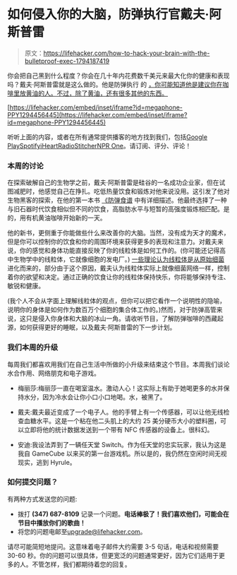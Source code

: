 # 如何侵入你的大脑，防弹执行官戴夫·阿斯普雷

> 原文：<https://lifehacker.com/how-to-hack-your-brain-with-the-bulletproof-exec-1794187419>

你会把自己黑到什么程度？你会在几十年内花费数千美元来最大化你的健康和表现吗？戴夫·阿斯普雷就是这么做的。他是防弹执行 的 [，你可能知道他是建议你在咖啡里放黄油的人。不过，除了黄油，还有很多其他的东西。](http://www.bulletproof.com/)

 [https://lifehacker.com/embed/inset/iframe?id=megaphone-PPY1294456445](https://lifehacker.com/embed/inset/iframe?id=megaphone-PPY1294456445) 

听听上面的内容，或者在所有通常提供播客的地方找到我们，包括[Google Play](https://play.google.com/music/m/Dw2murrqbhrceqayl7ctpdkepmu?t=Episode_10_How_to_Hack_Your_Brain_With_the_Bulletproof_Exec-The_Upgrade_by_Lifehacker)[Spotify](https://open.spotify.com/show/43qzAEOZ861D4aXaBXaRKj)[iHeartRadio](https://www.iheart.com/show/8-The-Upgrade-by-Lifehacker/)[Stitcher](http://www.stitcher.com/podcast/lifehacker-podcast)[NPR One](http://one.npr.org/i/522439906:522439908)。请订阅、评分、评论！



### **本周的讨论**

在探索破解自己的生物学之前，戴夫·阿斯普雷是硅谷的一名成功企业家，但在试图减肥时，他感觉自己在挣扎。吃低热量饮食和锻炼对他来说没用。这引发了他对生物黑客的探索，在他的第一本书 [《防弹食谱](https://www.amazon.com/Bulletproof-Diet-Reclaim-Energy-Upgrade/dp/162336518X?asc_campaign=InlineText&asc_refurl=https://lifehacker.com/how-to-hack-your-brain-with-the-bulletproof-exec-1794187419&asc_source=&tag=kinjalifehackerlink-20) 中有详细描述。他最终选择了一种与旧石器时代饮食相似但不同的饮食，高脂肪水平与短暂的高强度锻炼相匹配。是的，用有机黄油咖啡开始新的一天。

他的新书，更侧重于你能做些什么来改善你的大脑。当然，没有成为天才的魔术，但是你可以控制你的饮食和你的周围环境来获得更多的表现和注意力。对戴夫来说，你的感觉和身体功能直接反映了你的线粒体是如何工作的。(你可能还记得高中生物学中的线粒体，它就像细胞的发电厂。) [一些理论认为线粒体是从原始细菌](http://www.ruf.rice.edu/~bioslabs/studies/mitochondria/mitorigin.html) 进化而来的，部分由于这个原因，戴夫认为线粒体实际上就像细菌网络一样，控制着你的欲望和决定。通过正确的饮食让你的线粒体保持快乐，你将能够保持专注、敏锐和健康。

(我个人不会从字面上理解线粒体的观点，但你可以把它看作一个说明性的隐喻，说明你的身体是如何作为数百万个细胞的集合体工作的。)然而，对于防弹高管来说，这只是侵入你身体和大脑的冰山一角。请收听节目，了解防弹咖啡的西藏起源，如何获得更好的睡眠，以及戴夫·阿斯普雷的下一步计划。

### **我们本周的升级**

每周我们都喜欢用我们在自己生活中所做的小升级来结束这个节目。本周我们谈论水合作用、网络朋克和电子游戏。

*   梅丽莎:梅丽莎一直在喝室温水。激动人心！这实际上有助于她喝更多的水并保持水分，因为冷水会让你小口小口地喝。水，被黑了。

*   戴夫:戴夫最近变成了一个电子人。他的手臂上有一个传感器，可以让他无线检查血糖水平。这是一个粘在他二头肌上的大约 25 美分硬币大小的塑料圈，可以立即将他的统计数据发送到一个带有 NFC 传感器的设备上。很科幻。

*   安迪:我设法弄到了一辆任天堂 Switch。作为任天堂的忠实玩家，我认为这是我自 GameCube 以来买的第一台游戏机。所以是的，我仍然在空闲时间无视现实，逃到 Hyrule。

### 如何提交问题？

有两种方式发送您的问题:

*   拨打 **(347) 687-8109** 记录一个问题。**电话棒极了！我们喜欢他们，可能会在节目中播放你们的歌曲！**
*   将您的问题电邮至[upgrade@lifehacker.com](mailto:upgrade@lifehacker.com)。

请尽可能简短地提问。这意味着电子邮件大约需要 3-5 句话，电话和视频需要 30-60 秒。你的问题可以很具体，但更宽泛的问题通常更好，因为它们适用于更多的人。不管怎样，我们都期待着您的回复。